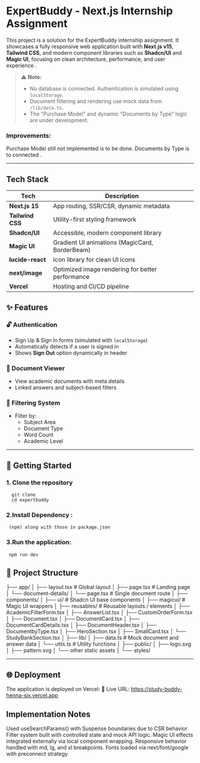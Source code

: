 # ExpertBuddy - Next.js Internship Assignment

This project is a solution for the ExpertBuddy internship assignment. It showcases a fully responsive web application built with **Next.js v15**, **Tailwind CSS**, and modern component libraries such as **Shadcn/UI** and **Magic UI**, focusing on clean architecture, performance, and user experience .

> ⚠️ **Note:**  
> - No database is connected. Authentication is simulated using `localStorage`.  
> - Document filtering and rendering use mock data from `/lib/data.ts`.  
> - The "Purchase Model" and dynamic "Documents by Type" logic are under development.

### Improvements: 
  Purchase Model still not implemented is to be done.
  Documents by Type is to connected .


---



## Tech Stack

| Tech             | Description                                          |
|------------------|------------------------------------------------------|
| **Next.js 15**   | App routing, SSR/CSR, dynamic metadata              |
| **Tailwind CSS** | Utility-first styling framework                     |
| **Shadcn/UI**    | Accessible, modern component library                |
| **Magic UI**     | Gradient UI animations (MagicCard, BorderBeam)     |
| **lucide-react** | Icon library for clean UI icons                     |
| **next/image**   | Optimized image rendering for better performance   |
| **Vercel**       | Hosting and CI/CD pipeline                         |


## ✨ Features

### 🔓 Authentication

- Sign Up & Sign In forms (simulated with `localStorage`)
- Automatically detects if a user is signed in
- Shows **Sign Out** option dynamically in header

### 📄 Document Viewer

- View academic documents with meta details
- Linked answers and subject-based filters

### 🔎 Filtering System

- Filter by:
  - Subject Area
  - Document Type
  - Word Count
  - Academic Level

---

## 🚀 Getting Started

### 1. Clone the repository
      git clone
      cd expertbuddy
### 2.Install Dependency :
     (npm) along with those in package.json
### 3.Run the application:
     npm run dev
## 📁 Project Structure



├── app/
│   ├── layout.tsx               # Global layout
│   ├── page.tsx                 # Landing page
│   └── document-details/
│       └── page.tsx             # Single document route
│
├── components/
│   ├── ui/                      # Shadcn UI base components
│   ├── magicui/                 # Magic UI wrappers
│   ├── reusables/               # Reusable layouts / elements
│   ├── AcademicFilterForm.tsx
│   ├── AnswerList.tsx
│   ├── CustomOrderForm.tsx
│   ├── Document.tsx
│   ├── DocumentCard.tsx
│   ├── DocumentCardDetails.tsx
│   ├── DocumentHeader.tsx
│   ├── DocumentbyType.tsx
│   ├── HeroSection.tsx
│   ├── SmallCard.tsx
│   └── StudyBankSection.tsx
│
├── lib/
│   ├── data.ts                  # Mock document and answer data
│   └── utils.ts                 # Utility functions
│
├── public/
│   ├── logo.svg
│   ├── pattern.svg
│   └── other static assets
│
└── styles/
  
---------


## 🌐 Deployment
 The application is deployed on Vercel:
🔗 Live URL: https://study-buddy-henna-six.vercel.app

## Implementation Notes
  Used useSearchParams() with Suspense boundaries due to CSR behavior.
  Filter system built with controlled state and mock API logic.
  Magic UI effects integrated externally via local component wrapping.
  Responsive behavior handled with md, lg, and xl breakpoints.
  Fonts loaded via next/font/google with preconnect strategy







